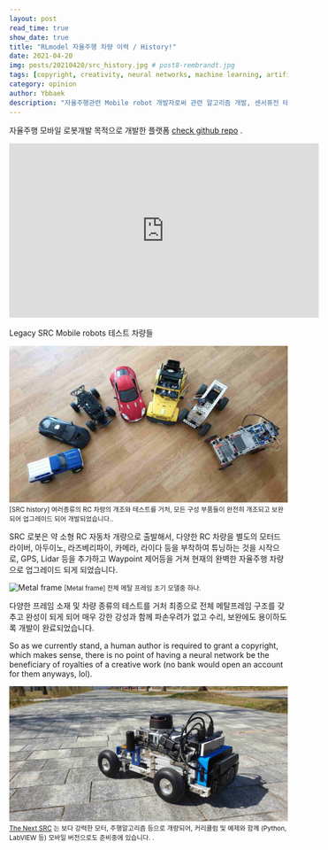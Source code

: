 ```yaml
---
layout: post
read_time: true
show_date: true
title: "RLmodel 자율주행 차량 이력 / History!"
date: 2021-04-20
img: posts/20210420/src_history.jpg # post8-rembrandt.jpg
tags: [copyright, creativity, neural networks, machine learning, artificial intelligence]
category: opinion
author: Ybbaek
description: "자율주행관련 Mobile robot 개발자로써 관련 알고리즘 개발, 센서퓨전 테스트 등의 개발을 하는데 있어 크고 무거운 챠량 혹은 로봇등을 사용하는데 어려움을 많이 격게되어 휴대성이 좋고 쉽게 테스트,개발을 할수 있는 플랫폼을 만들게되었습니다."
---
```

자율주행 모바일 로봇개발 목적으로 개발한 플랫폼 [check github repo](https://github.com/yunbum/SRC/) .

<iframe width="560" height="315" src="https://www.youtube.com/embed/qJrNXtsEzZo" title="YouTube video player" frameborder="0" allow="accelerometer; autoplay; clipboard-write; encrypted-media; gyroscope; picture-in-picture" allowfullscreen></iframe>

Legacy SRC Mobile robots 테스트 차량들

![SRC history](./assets/img/posts/20210420/src_history.jpg)
<small>[SRC history] 여러종류의 RC 차량의 개조와 테스트를 거처, 모든 구성 부품들이 완전히 개조되고 보완되어 업그레이드 되어 개발되었습니다..</small>

SRC 로봇은 약 소형 RC 자동차 개량으로 출발해서, 다양한 RC 차량을 별도의 모터드라이버, 아두이노, 라즈베리파이, 카메라, 라이다 등을 부착하여 튜닝하는 것을 시작으로, GPS, Lidar 등을 추가하고 Waypoint 제어등을 거쳐 현재의 완벽한 자율주행 차량으로 업그레이드 되게 되었습니다.


![Metal frame](./assets/img/posts/20210420/metal_frame.jpg)
<small>[Metal frame] 전체 메탈 프레임 초기 모델중 하나.</small>

다양한 프레임 소재 및 차량 종류의 테스트를 거처 최종으로 전체 메탈프레임 구조를 갖추고 완성이 되게 되어 매우 강한 강성과 함께 파손우려가 없고 수리, 보완에도 용이하도록 개발이 완료되었습니다.

So as we currently stand, a human author is required to grant a copyright, which makes sense, there is no point of having a neural network be the beneficiary of royalties of a creative work (no bank would open an account for them anyways, lol).

![The Next SRC](./assets/img/posts/20210420/src-b2-back1.jpg)
<small>[The Next SRC](https://github.com/yunbum/SRC) 는 보다 강력한 모터, 주행알고리즘 등으로 개량되어, 커리큘럼 및 예제와 함께 (Python, LabVIEW 등) 모바일 버전으로도 준비중에 있습니다. .</small>

